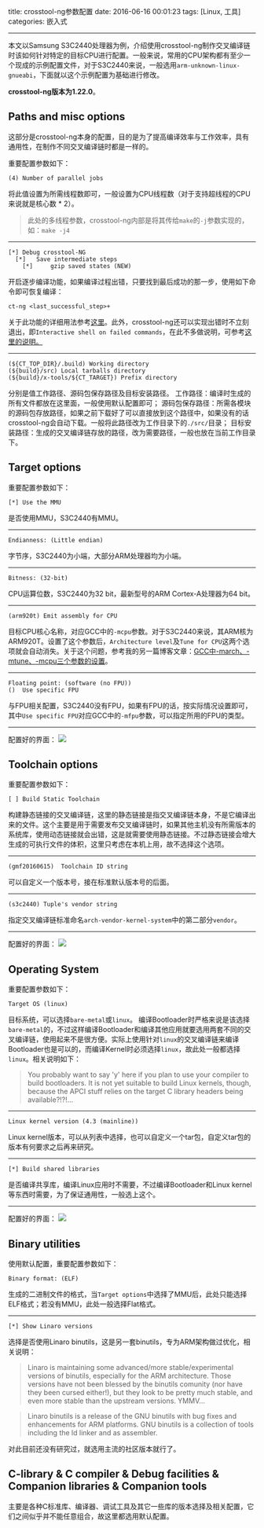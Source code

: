 title: crosstool-ng参数配置
date: 2016-06-16 00:01:23
tags: [Linux, 工具]
categories: 嵌入式

---

本文以Samsung S3C2440处理器为例，介绍使用crosstool-ng制作交叉编译链时该如何针对特定的目标CPU进行配置。一般来说，常用的CPU架构都有至少一个现成的示例配置文件，对于S3C2440来说，一般选用`arm-unknown-linux-gnueabi`，下面就以这个示例配置为基础进行修改。

<!--more-->

**crosstool-ng版本为1.22.0**。

## **Paths and misc options**
这部分是crosstool-ng本身的配置，目的是为了提高编译效率与工作效率，具有通用性，在制作不同交叉编译链时都是一样的。

重要配置参数如下：

```
(4) Number of parallel jobs
```
将此值设置为所需线程数即可，一般设置为CPU线程数（对于支持超线程的CPU来说就是核心数 * 2）。

> 此处的多线程参数，crosstool-ng内部是将其传给`make`的`-j`参数实现的，如：`make -j4`

----------

```
[*] Debug crosstool-NG                                                    
  [*]   Save intermediate steps                                             
    [*]     gzip saved states (NEW)
```
开启逐步编译功能，如果编译过程出错，只要找到最后成功的那一步，使用如下命令即可恢复编译：
```
ct-ng <last_successful_step>+
```

关于此功能的详细用法参考[这里](http://www.crifan.com/files/doc/docbook/crosstool_ng/release/html/crosstool_ng.html#restore_from_fail_step)。此外，crosstool-ng还可以实现出错时不立刻退出，即`Interactive shell on failed commands`，在此不多做说明，可参考[这里的说明。](http://www.crifan.com/files/doc/docbook/crosstool_ng/release/html/crosstool_ng.html#error_but_not_exit)

----------
```
(${CT_TOP_DIR}/.build) Working directory
(${build}/src) Local tarballs directory
(${build}/x-tools/${CT_TARGET}) Prefix directory
```
分别是值工作路径、源码包保存路径及目标安装路径。
工作路径：编译时生成的所有文件都放在这里面，一般使用默认配置即可；
源码包保存路径：所需各模块的源码包存放路径，如果之前下载好了可以直接放到这个路径中，如果没有的话crosstool-ng会自动下载。一般将此路径改为工作目录下的`./src/`目录；
目标安装路径：生成的交叉编译链存放的路径，改为需要路径，一般也放在当前工作目录下。

## **Target options**
重要配置参数如下：

```
[*] Use the MMU
```
是否使用MMU，S3C2440有MMU。

----------

```
Endianness: (Little endian)
```
字节序，S3C2440为小端，大部分ARM处理器均为小端。

----------

```
Bitness: (32-bit)
```
CPU运算位数，S3C2440为32 bit，最新型号的ARM Cortex-A处理器为64 bit。

----------

``` shell
(arm920t) Emit assembly for CPU
```
目标CPU核心名称，对应GCC中的`-mcpu`参数。对于S3C2440来说，其ARM核为ARM920T。设置了这个参数后，`Architecture level`及`Tune for CPU`这两个选项就会自动消失。关于这个问题，参考我的另一篇博客文章：[GCC中-march、-mtune、-mcpu三个参数的设置](/2016/06/15/GCC%E4%B8%AD-march%E3%80%81-mtune%E3%80%81-mcpu%E4%B8%89%E4%B8%AA%E5%8F%82%E6%95%B0%E7%9A%84%E8%AE%BE%E7%BD%AE/)。

----------

```
Floating point: (software (no FPU))
()  Use specific FPU
```
与FPU相关配置，S3C2440没有FPU，如果有FPU的话，按实际情况设置即可，其中`Use specific FPU`对应GCC中的`-mfpu`参数，可以指定所用的FPU的类型。

----------

配置好的界面：
![](http://gmf.shengnengjin.cn/20160615172011.png)


## **Toolchain options**
重要配置参数如下：

```
[ ] Build Static Toolchain
```
构建静态链接的交叉编译链，这里的静态链接是指交叉编译链本身，不是它编译出来的文件。这个主要是用于需要发布交叉编译链时，如果其他主机没有所需版本的系统库，使用动态链接就会出错，这是就需要使用静态链接。不过静态链接会增大生成的可执行文件的体积，这里只考虑在本机上用，故不选择这个选项。

----------

```
(gmf20160615)  Toolchain ID string
```
可以自定义一个版本号，接在标准默认版本号的后面。

----------

```
(s3c2440) Tuple's vendor string
```
指定交叉编译链标准命名`arch-vendor-kernel-system`中的第二部分`vendor`。

----------

配置好的界面：
![](http://gmf.shengnengjin.cn/20160615220831.png)

## **Operating System**
重要配置参数如下：

```
Target OS (linux)
```
目标系统，可以选择`bare-metal`或`linux`。
编译Bootloader时严格来说是该选择`bare-metal`的，不过这样编译Bootloader和编译其他应用就要选用两套不同的交叉编译链，使用起来不是很方便。实际上使用针对`linux`的交叉编译链来编译Bootloader也是可以的，而编译Kernel时必须选择`linux`，故此处一般都选择`linux`。相关说明如下：
> You probably want to say 'y' here if you plan to use your compiler to build bootloaders. It is not yet suitable to build Linux kernels, though, because the APCI stuff relies on the target C library headers being available?!?!...

----------

```
Linux kernel version (4.3 (mainline))
```
Linux kernel版本，可以从列表中选择，也可以自定义一个tar包，自定义tar包的版本有何要求之后再来研究。

----------

```
[*] Build shared libraries
```
是否编译共享库，编译Linux应用时不需要，不过编译Bootloader和Linux kernel等东西时需要，为了保证通用性，一般选上这个。

----------

配置好的界面：
![](http://gmf.shengnengjin.cn/20160615223725.png)

## **Binary utilities**
使用默认配置，重要配置参数如下：

```
Binary format: (ELF)
```
生成的二进制文件的格式，当`Target options`中选择了MMU后，此处只能选择ELF格式；若没有MMU，此处一般选择Flat格式。

----------

```
[*] Show Linaro versions
```
选择是否使用Linaro binutils，这是另一套binutils，专为ARM架构做过优化，相关说明：

> Linaro is maintaining some advanced/more stable/experimental versions of binutils, especially for the ARM architecture. Those versions have not been blessed by the binutils comunity (nor have they been cursed either!), but they look to be pretty much stable, and even more stable than the upstream versions. YMMV...

> Linaro binutils is a release of the GNU binutils with bug fixes and enhancements for ARM platforms. GNU binutils is a collection of tools including the ld linker and as assembler.

对此目前还没有研究过，就选用主流的社区版本就行了。

## **C-library & C compiler & Debug facilities & Companion libraries & Companion tools**

主要是各种C标准库、编译器、调试工具及其它一些库的版本选择及相关配置，它们之间似乎并不能任意组合，故这里都选用默认配置。



